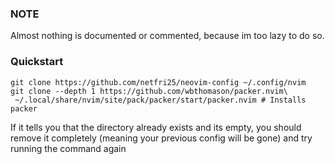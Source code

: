 ### NOTE
Almost nothing is documented or commented, because im too lazy to do so.

### Quickstart
```shell
git clone https://github.com/netfri25/neovim-config ~/.config/nvim
git clone --depth 1 https://github.com/wbthomason/packer.nvim\
 ~/.local/share/nvim/site/pack/packer/start/packer.nvim # Installs packer
```
If it tells you that the directory already exists and its empty, you should remove it completely (meaning your previous config will be gone) and try running the command again
